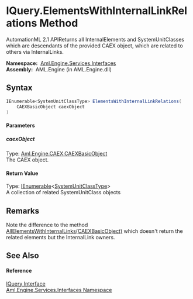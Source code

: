 IQuery.ElementsWithInternalLinkRelations Method
===============================================
AutomationML 2.1 APIReturns all InternalElements and SystemUnitClasses which are descendants of the provided CAEX object, which are related to others via InternalLinks.

  **Namespace:**  [Aml.Engine.Services.Interfaces][1]  
  **Assembly:**  AML.Engine (in AML.Engine.dll)

Syntax
------

```csharp
IEnumerable<SystemUnitClassType> ElementsWithInternalLinkRelations(
	CAEXBasicObject caexObject
)
```

#### Parameters

##### *caexObject*
Type: [Aml.Engine.CAEX.CAEXBasicObject][2]  
The CAEX object.

#### Return Value
Type: [IEnumerable][3]&lt;[SystemUnitClassType][4]>  
A collection of related SystemUnitClass objects

Remarks
-------
 Note the difference to the method [AllElementsWithInternalLinks(CAEXBasicObject)][5] which doesn't return the related elements but the InternalLink owners. 

See Also
--------

#### Reference
[IQuery Interface][6]  
[Aml.Engine.Services.Interfaces Namespace][1]  

[1]: ../README.md
[2]: ../../Aml.Engine.CAEX/CAEXBasicObject/README.md
[3]: https://docs.microsoft.com/dotnet/api/system.collections.generic.ienumerable-1
[4]: ../../Aml.Engine.CAEX/SystemUnitClassType/README.md
[5]: AllElementsWithInternalLinks.md
[6]: README.md
[7]: https://www.automationml.org
[8]: ../../icons/logoShade.png